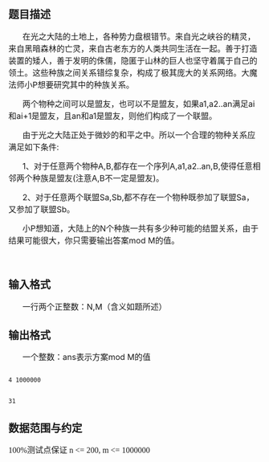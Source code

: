 ## 题目描述

<div style="text-indent: 21pt">
 <span style="font-size: 12pt">在光之大陆的土地上，各种势力盘根错节。来自光之峡谷的精灵，来自黑暗森林的亡灵，来自古老东方的人类共同生活在一起。善于打造装置的矮人，善于发明的侏儒，隐匿于山林的巨人也坚守着属于自己的领土。这些种族之间关系错综复杂，构成了极其庞大的关系网络。大魔法师小</span><span style="font-size: 12pt">P</span><span style="font-size: 12pt">想要研究其中的种族关系。</span>
</div>
<div style="text-indent: 21pt">
 <span style="font-size: 12pt">两个物种之间可以是盟友，也可以不是盟友，如果</span><span style="font-size: 12pt">a1,a2..an</span><span style="font-size: 12pt">满足</span><span style="font-size: 12pt">ai</span><span style="font-size: 12pt">和</span><span style="font-size: 12pt">ai+1</span><span style="font-size: 12pt">是盟友，且</span><span style="font-size: 12pt">an</span><span style="font-size: 12pt">和</span><span style="font-size: 12pt">a1</span><span style="font-size: 12pt">是盟友，则他们构成了一个联盟。</span>
</div>
<div style="text-indent: 21pt">
 <span style="font-size: 12pt">由于光之大陆正处于微妙的和平之中。所以一个合理的物种关系应满足如下条件</span><span style="font-size: 12pt">:</span>
</div>
<div style="text-indent: 21pt">
 <span style="font-size: 12pt">1</span><span style="font-size: 12pt">、对于任意两个物种</span><span style="font-size: 12pt">A,B,</span><span style="font-size: 12pt">都存在一个序列</span><span style="font-size: 12pt">A,a1,a2..an,B,</span><span style="font-size: 12pt">使得任意相邻两个种族是盟友</span><span style="font-size: 12pt">(</span><span style="font-size: 12pt">注意</span><span style="font-size: 12pt">A,B</span><span style="font-size: 12pt">不一定是盟友</span><span style="font-size: 12pt">)</span><span style="font-size: 12pt">。</span>
</div>
<div style="text-indent: 21pt">
 <span style="font-size: 12pt">2</span><span style="font-size: 12pt">、对于任意两个联盟</span><span style="font-size: 12pt">Sa,Sb,</span><span style="font-size: 12pt">都不存在一个物种既参加了联盟</span><span style="font-size: 12pt">Sa</span><span style="font-size: 12pt">，又参加了联盟</span><span style="font-size: 12pt">Sb</span><span style="font-size: 12pt">。</span>
</div>
<div style="text-indent: 21pt">
 <span style="font-size: 12pt">小</span><span style="font-size: 12pt">P</span><span style="font-size: 12pt">想知道，大陆上的</span><span style="font-size: 12pt">N</span><span style="font-size: 12pt">个种族一共有多少种可能的结盟关系，由于结果可能很大，你只需要输出答案</span><span style="font-size: 12pt">mod M</span><span style="font-size: 12pt">的值。</span>
</div>
<div style="text-indent: 21pt">
  
</div>

## 输入格式

<div style="text-indent: 21pt">
 <span style="font-size: 12pt">一行两个正整数：</span><span style="font-size: 12pt">N,M</span><span style="font-size: 12pt">（含义如题所述）</span>
</div>

## 输出格式

<div style="text-indent: 21pt">
 <span style="font-size: 12pt">一个整数：</span><span style="font-size: 12pt">ans</span><span style="font-size: 12pt">表示方案</span><span style="font-size: 12pt">mod M</span><span style="font-size: 12pt">的值</span>
</div>

```input1
4 1000000
```
```output1
31
```
## 数据范围与约定

<p class="MsoNormal" style="margin: 0cm 0cm 0pt"><span lang="EN-US" style="font-size: 12pt; mso-fareast-font-family: 华文细黑"><font face="Calibri">100%</font></span><span style="font-size: 12pt; font-family: 华文细黑; mso-ascii-font-family: Calibri; mso-hansi-font-family: Calibri">测试点保证</span><span lang="EN-US" style="font-size: 12pt; mso-fareast-font-family: 华文细黑"><font face="Calibri"> n <= 200, m <= 1000000<o:p></o:p></font></span></p>

